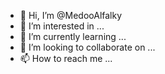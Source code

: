- 👋 Hi, I’m @MedooAlfalky
- 👀 I’m interested in ...
- 🌱 I’m currently learning ...
- 💞️ I’m looking to collaborate on ...
- 📫 How to reach me ...

<!---
MedooAlfalky/MedooAlfalky is a ✨ special ✨ repository because its `README.md` (this file) appears on your GitHub profile.
You can click the Preview link to take a look at your changes.
--->
